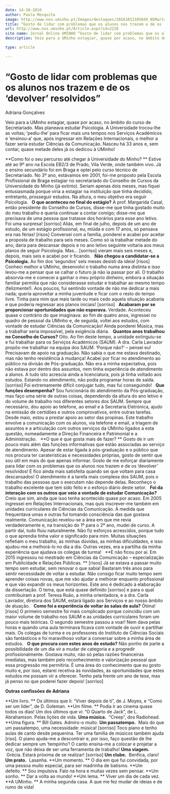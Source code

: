 ```yaml
---
date: 14-10-2016
author: Paula Mesquita
image: http://www.nos.uminho.pt/Images/destaques/20161012105049_NSMarta5.jpg
title: “Gosto de lidar com problemas que os alunos nos trazem e de os ‘devolver’ resolvidos”
url: http://www.nos.uminho.pt/Article.aspx?id=2228
site name: Jornal Online UMINHO “Gosto de lidar com problemas que os alunos nos trazem e de os ‘devolver’ resolvidos”
description: Veio para a UMinho estagiar, quase por acaso, no âmbito do curso de Secretariado. Mas planeava estudar Psicologia. A Universidade trocou-lhe as voltas; ‘pediu-lhe’ para ficar mais uns tempos nos Serviços Académicos e ‘ensinou-a’ que, após ingressar em Relações Internacionais, o melhor a fazer seria estudar Ciências da Comunicação. Nasceu há 33 anos e, sem contar, quase metade deles já os dedicou à UMinho!

type: article

---
```

# “Gosto de lidar com problemas que os alunos nos trazem e de os ‘devolver’ resolvidos”


  

Adriana Gonçalves

Veio para a UMinho estagiar, quase por acaso, no âmbito do curso de Secretariado. Mas planeava estudar Psicologia. A Universidade trocou-lhe as voltas; ‘pediu-lhe’ para ficar mais uns tempos nos Serviços Académicos e ‘ensinou-a’ que, após ingressar em Relações Internacionais, o melhor a fazer seria estudar Ciências da Comunicação. Nasceu há 33 anos e, sem contar, quase metade deles já os dedicou à UMinho!

**Como foi o seu percurso até chegar à Universidade do Minho? ** 
Estive até ao 9º ano na Escola EB2/3 de Prado, Vila Verde, onde também vivo. Já o ensino secundário foi em Braga e optei pelo curso técnico de Secretariado. No 3º ano, estávamos em 2001, foi-me proposto pela Escola Profissional de Braga estagiar no secretariado do Conselho de Cursos da Universidade do Minho (já extinto). Seriam apenas dois meses, mas fiquei entusiasmada porque viria a estagiar na instituição que tinha decidido, entretanto, prosseguir estudos. Na altura, o meu objetivo era seguir Psicologia.
 
**O que aconteceu no final do estágio?** 
A prof. Margarida Casal, então presidente do Conselho de Cursos, disse-me que tinha gostado muito do meu trabalho e queria continuar a contar comigo; disse-me que precisava de uma pessoa que tratasse dos horários para esse ano letivo. Foi uma surpresa! [sorriso] Aliás, em final de julho, depois de um ano de estudo, de um estágio profissional, eu, miúda e com 17 anos, só pensava era nas férias! [risos] Conversei com a família, ponderei e acabei por aceitar a proposta de trabalho para seis meses. Como só ia trabalhar metade do ano, daria para descansar depois e no ano letivo seguinte voltaria aos meus planos de seguir Psicologia. Mas… [sorriso] vieram mais seis meses e, depois, mais seis e acabei por ir ficando.
 
**Não chegou a candidatar-se a Psicologia.** 
Ao fim dos ‘segundos’ seis meses desisti da ideia! [risos] Conheci melhor a UMinho, desenvolvi o trabalho numa área distinta e isso levou-me a pensar que se calhar o futuro já não ia passar por ali. O trabalho absorvia-me e comecei a ganhar o meu próprio dinheiro, embora a situação familiar permitia que não considerasse estudar e trabalhar ao mesmo tempo (felizmente!). Aos poucos, fui sentindo vontade de não me dedicar a mais nada; queria aproveitar a minha juventude e ficar com o resto do tempo livre. Tinha para mim que mais tarde ou mais cedo aquela situação acabaria e que poderia regressar aos planos iniciais! [sorriso]
 
**Acabaram por se proporcionar oportunidades que não esperava.** 
Verdade. Aconteceu quase o contrário do que imaginava: ao fim de quatro anos, ingressei no quadro de pessoal da UMinho e, de seguida, voltei aos estudos, com vontade de estudar Ciências da Comunicação! Ainda ponderei Música, mas a trabalhar seria impossível, pela exigência diária.
 
**Quantos anos trabalhou no Conselho de Cursos?** 
Oito. Ao fim deste tempo, a unidade extinguiu-se e fui trabalhar para os Serviços Académicos (SAUM). A dra. Carla Lavrador propôs-me trabalhar na equipa dos SAUM. ‘Porque não?’ – pensei eu! Precisavam de apoio na graduação. Não sabia o que me estava destinado, mas não tenho resistência à mudança! Acabei por ficar no atendimento ao público na divisão de Pós-graduação. Não era a minha expectativa, pois não estava por dentro dos assuntos, nem tinha experiência de atendimento a alunos. A tudo isto acrescia ainda a licenciatura, pois já tinha voltado aos estudos. Estando no atendimento, não podia programar horas de saída. [sorriso] Foi extremamente difícil conjugar tudo, mas fui conseguindo!
 
**Que funções desempenha?** 
Sou funcionária do atendimento da Pós-graduação, mas faço uma série de outras coisas, dependendo da altura do ano letivo e do volume de trabalho nos diferentes setores dos SAUM. Sempre que necessário, dou apoio ao telefone, ao email e à Secretaria Eletrónica, ajudo na emissão de certidões e outros comprovativos, entre outras tarefas. Desde maio, estou a prestar apoio ao setor das propinas. Este trabalho envolve a comunicação com os alunos, via telefone e email, a triagem de assuntos e a articulação com outros serviços da UMinho ligados a esta questão, nomeadamente a Direção Financeira e Patrimonial e a Administração.
 
**O que é que gosta mais de fazer? ** 
Gosto de ir um pouco mais além das funções informativas que estão associadas ao serviço de atendimento. Apesar de estar ligada à pós-graduação e o público que nos procura ter caraterísticas e necessidades próprias, gosto de sentir que sou útil em mais do que apenas informar. Gosto de me esforçar diariamente para lidar com os problemas que os alunos nos trazem e de os ‘devolver’ resolvidos! E fico ainda mais satisfeita quando sei que voltam para casa descansados! O atendimento é a tarefa mais complexa dos SAUM, pois o trabalho das pessoas que o executam não depende delas. Reconheço o trabalho excelente que tem sido feito e o esforço diário deste setor.
 
**Foi da interação com os outros que veio a vontade de estudar Comunicação?** 
Creio que sim, ainda que isso tenha acontecido quase por acaso. Em 2005 ingressei em Relações Internacionais, mas quis inscrever-me também em unidades curriculares de Ciências da Comunicação. À medida que frequentava umas e outras fui tomando consciência das que gostava realmente. Comunicação revelou-se a área em que me revia verdadeiramente e, na transição do 1º para o 2º ano, mudei de curso. A partir daí, tudo fluiu naturalmente. Não fiz esforços acrescidos, porque tudo o que aprendia tinha valor e significado para mim. Muitas situações refletiam o meu trabalho, as minhas dúvidas, as minhas dificuldades, e isso ajudou-me a melhorá-lo no dia a dia. Outras vezes, era a partilha da minha experiência que ajudava os colegas de turma!
 
**E não ficou por aí. Em 2015 ingressou no mestrado em Ciências da Comunicação – especialização em Publicidade e Relações Públicas. ** 
[risos] Já se estava a passar muito tempo sem estudar, sem renovar o que sabia! Bastaram três anos para sentir necessidade de voltar a estudar. Não consigo ficar muito tempo sem aprender coisas novas, que me vão ajudar a melhorar enquanto profissional e que vão expandir os meus horizontes. Este ano é dedicado à elaboração da dissertação. O tema, que está quase definido [sorriso] e para o qual contribuíram a prof. Teresa Ruão, a minha orientadora, e a dra. Carla Lavrador, diretora dos SAUM, estará ligado aos Serviços e ao nosso âmbito de atuação.
 
**Como foi a experiência de voltar às salas de aula?** 
Ótima! [risos] O primeiro semestre foi mais complicado porque coincidiu com um maior volume de trabalho nos SAUM e as unidades curriculares foram um pouco mais teóricas. O segundo semestre passou a voar! Nem dava pelas horas e quando uma aula terminava ficava com vontade de ouvir e partilhar mais. Os colegas de turma e os professores do Instituto de Ciências Sociais são fantásticos e foi maravilhoso voltar a conversar sobre a minha área de estudos.
 
**O que procura com estes anos de estudo?** 
Não ponho de parte a possibilidade de um dia vir a mudar de categoria e a progredir profissionalmente. Gostava muito, não só pelas razões financeiras imediatas, mas também pelo reconhecimento e valorização pessoal que essa progressão me permitiria. É uma área do conhecimento que eu gosto muito e, por isso, estarei recetiva às novidades, às oportunidades que estes estudos me possam vir a oferecer. Tenho pela frente um ano de tese, mas já penso no que poderei fazer depois! [sorriso]

**Outras confissões de Adriana** 

**Um livro. ** Os últimos que li: “Viver depois de ti”, de J. Moyes, e “Como ser um líder”, de D. Goleman.
**Um filme. ** Podia ir ao cinema quase todos os dias! Um dos últimos que vi: “O Quarto de Jack”, de L. Abrahamson. Pelas lições de vida.
**Uma música.**  “Creep”, dos Radiohead.
**Uma figura. ** Bill Gates. Admiro-o muito.
**Um passatempo.**  Mais do que um passatempo, uma necessidade: música! [sorriso] Toco piano e tenho aulas de canto desde pequenina. Ter uma família de músicos também ajuda [riso]. O piano ajuda-me a descontrair e, por isso, faço questão de lhe dedicar sempre um ‘tempinho’! O canto ensina-me a colocar e projetar a voz, que não deixa de ser uma ferramenta de trabalho!
**Uma viagem.**  Grécia. Estará próxima de se realizar! [sorriso]
**Um clube.**  Benfica, claro!
**Um prato.**  Lasanha.
**Um momento. ** O dia em que fui convidada, por uma pessoa muito especial, para ser madrinha de batismo.
**Um defeito. ** Sou impulsiva. Falo na hora e muitas vezes sem pensar.
**Um sonho. ** Dar a volta ao mundo!
**Um lema. ** Viver um dia de cada vez.
**A UMinho. ** A minha segunda casa. A que me fez mudar de ideias e de rumo de vida!
 

